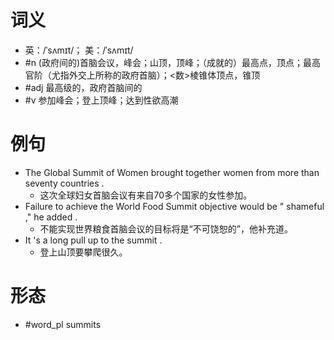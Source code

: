 # 词义
- 英：/ˈsʌmɪt/； 美：/ˈsʌmɪt/
- #n (政府间的)首脑会议，峰会；山顶，顶峰；（成就的）最高点，顶点；最高官阶（尤指外交上所称的政府首脑）；<数>棱锥体顶点，锥顶
- #adj 最高级的，政府首脑间的
- #v 参加峰会；登上顶峰；达到性欲高潮
# 例句
- The Global Summit of Women brought together women from more than seventy countries .
	- 这次全球妇女首脑会议有来自70多个国家的女性参加。
- Failure to achieve the World Food Summit objective would be " shameful ," he added .
	- 不能实现世界粮食首脑会议的目标将是“不可饶恕的”，他补充道。
- It 's a long pull up to the summit .
	- 登上山顶要攀爬很久。
# 形态
- #word_pl summits

